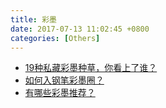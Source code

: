 ```yaml
---
title: 彩墨
date: 2017-07-13 11:02:45 +0800
categories: [Others]
---
```


* [19种私藏彩墨种草，你看上了谁？](https://zhongce.sina.com.cn/article/view/4496/?pos=18)
* [如何入钢笔彩墨圈？](https://www.zhihu.com/question/54333086)
* [有哪些彩墨推荐？](https://www.zhihu.com/question/26040443/answer/49203320)
